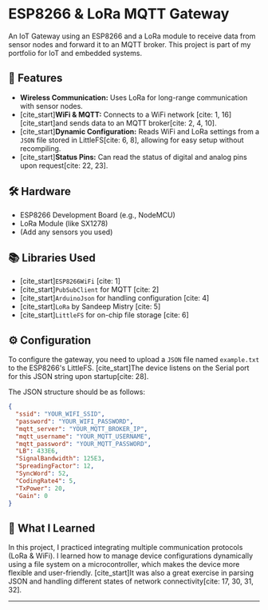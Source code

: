 # ESP8266 & LoRa MQTT Gateway

An IoT Gateway using an ESP8266 and a LoRa module to receive data from sensor nodes and forward it to an MQTT broker. This project is part of my portfolio for IoT and embedded systems.

## 🌟 Features

* **Wireless Communication:** Uses LoRa for long-range communication with sensor nodes.
* [cite_start]**WiFi & MQTT:** Connects to a WiFi network [cite: 1, 16] [cite_start]and sends data to an MQTT broker[cite: 2, 4, 10].
* [cite_start]**Dynamic Configuration:** Reads WiFi and LoRa settings from a `JSON` file stored in LittleFS[cite: 6, 8], allowing for easy setup without recompiling.
* [cite_start]**Status Pins:** Can read the status of digital and analog pins upon request[cite: 22, 23].

## 🛠️ Hardware

* ESP8266 Development Board (e.g., NodeMCU)
* LoRa Module (like SX1278)
* (Add any sensors you used)

## 📚 Libraries Used

* [cite_start]`ESP8266WiFi` [cite: 1]
* [cite_start]`PubSubClient` for MQTT [cite: 2]
* [cite_start]`ArduinoJson` for handling configuration [cite: 4]
* [cite_start]`LoRa` by Sandeep Mistry [cite: 5]
* [cite_start]`LittleFS` for on-chip file storage [cite: 6]

## ⚙️ Configuration

To configure the gateway, you need to upload a `JSON` file named `example.txt` to the ESP8266's LittleFS. [cite_start]The device listens on the Serial port for this JSON string upon startup[cite: 28].

The JSON structure should be as follows:
```json
{
  "ssid": "YOUR_WIFI_SSID",
  "password": "YOUR_WIFI_PASSWORD",
  "mqtt_server": "YOUR_MQTT_BROKER_IP",
  "mqtt_username": "YOUR_MQTT_USERNAME",
  "mqtt_password": "YOUR_MQTT_PASSWORD",
  "LB": 433E6,
  "SignalBandwidth": 125E3,
  "SpreadingFactor": 12,
  "SyncWord": 52,
  "CodingRate4": 5,
  "TxPower": 20,
  "Gain": 0
}
```

## 🚀 What I Learned

In this project, I practiced integrating multiple communication protocols (LoRa & WiFi). I learned how to manage device configurations dynamically using a file system on a microcontroller, which makes the device more flexible and user-friendly. [cite_start]It was also a great exercise in parsing JSON and handling different states of network connectivity[cite: 17, 30, 31, 32].

---

